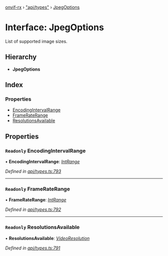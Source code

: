 [onvif-rx](../README.md) › ["api/types"](../modules/_api_types_.md) › [JpegOptions](_api_types_.jpegoptions.md)

# Interface: JpegOptions

List of supported image sizes.

## Hierarchy

* **JpegOptions**

## Index

### Properties

* [EncodingIntervalRange](_api_types_.jpegoptions.md#readonly-encodingintervalrange)
* [FrameRateRange](_api_types_.jpegoptions.md#readonly-frameraterange)
* [ResolutionsAvailable](_api_types_.jpegoptions.md#readonly-resolutionsavailable)

## Properties

### `Readonly` EncodingIntervalRange

• **EncodingIntervalRange**: *[IntRange](_api_types_.intrange.md)*

*Defined in [api/types.ts:793](https://github.com/patrickmichalina/onvif-rx/blob/3e9b152/src/api/types.ts#L793)*

___

### `Readonly` FrameRateRange

• **FrameRateRange**: *[IntRange](_api_types_.intrange.md)*

*Defined in [api/types.ts:792](https://github.com/patrickmichalina/onvif-rx/blob/3e9b152/src/api/types.ts#L792)*

___

### `Readonly` ResolutionsAvailable

• **ResolutionsAvailable**: *[VideoResolution](_api_types_.videoresolution.md)*

*Defined in [api/types.ts:791](https://github.com/patrickmichalina/onvif-rx/blob/3e9b152/src/api/types.ts#L791)*
